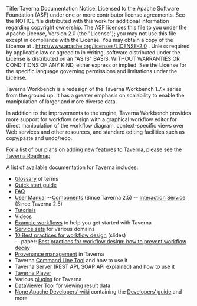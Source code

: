 Title:     Taverna Documentation
Notice:    Licensed to the Apache Software Foundation (ASF) under one
           or more contributor license agreements.  See the NOTICE file
           distributed with this work for additional information
           regarding copyright ownership.  The ASF licenses this file
           to you under the Apache License, Version 2.0 (the
           "License"); you may not use this file except in compliance
           with the License.  You may obtain a copy of the License at
           .
             http://www.apache.org/licenses/LICENSE-2.0
           .
           Unless required by applicable law or agreed to in writing,
           software distributed under the License is distributed on an
           "AS IS" BASIS, WITHOUT WARRANTIES OR CONDITIONS OF ANY
           KIND, either express or implied.  See the License for the
           specific language governing permissions and limitations
           under the License.

Taverna Workbench is a redesign of the Taverna Workbench 1.7.x series from the ground up. 
It has a greater emphasis on scalability to enable the manipulation of larger and more diverse data.

In addition to the improvements to the engine, Taverna Workbench provides more support for workflow design 
   with a graphical workflow editor for direct manipulation of the workflow diagram, 
   context-specific views over Web services and other resources, 
   and standard editing facilities such as copy/paste and undo/redo.

For a list of our plans on adding new features to Taverna, please see the [Taverna Roadmap][1].

A list of available documentation for Taverna includes:

 - [Glossary][2] of terms
 - [Quick start guide][3]
 - [FAQ][4]
 - [User Manual][5]
 --[Components][6] (Since Taverna 2.5)
 -- [Interaction Service][7] (Since Taverna 2.5)
 - [Tutorials][8]
 - [Videos][9]
 - [Example workflows][10] to help you get started with Taverna 
 - [Service sets][11] for various domains
 - [10 Best practices for workflow design][12]</a> (slides)</li>
 -- paper: [Best practices for workflow design: how to prevent workflow decay][13]
 - [Provenance management][14] in Taverna
 - Taverna [Command Line Tool][15] and how to use it
 - Taverna [Server][16] (REST API, SOAP API explained) and how to use it
 - [Taverna Player][17]
 - Various [plugins][18]</a> for Taverna
 - [DataViewer Tool][19]</a> for viewing result data
 - [None Apache Developers’ wiki][20] containing the [Developers’ guide][21] and more

  [1]: /introduction/roadmap.html
  [2]: /documentation/glossary/
  [3]: /documentation/quick-start-guide.html
  [4]: /documentation/faq/
  [5]: http://www.mygrid.org.uk/dev/wiki/display/taverna/User+Manual
  [6]: /documentation/components/
  [7]: /documentation/interaction/
  [8]: /documentation/tutorials/
  [9]: /documentation/videos/
  [10]: /documentation/example-workflows.html
  [11]: /documentation/service-sets/
  [12]: http://www.slideshare.net/khettne/10-best-practices-for-workflow-design
  [13]: http://ceur-ws.org/Vol-952/paper_23.pdf
  [14]: /documentation/provenance/
  [15]: /documentation/command-line-tool/
  [16]: /documentation/server
  [17]: /documentation/taverna-player/
  [18]: /documentation/plugins/
  [19]: /documentation/dataviewer-tool/
  [20]: http://www.mygrid.org.uk/dev/wiki/display/developer/Home
  [21]: http://www.mygrid.org.uk/dev/wiki/display/developer/Developers+Guide